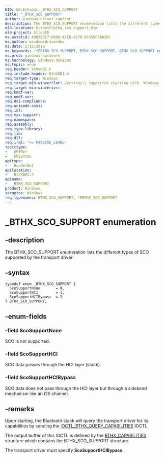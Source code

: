 ```yaml
---
UID: NE:bthxddi._BTHX_SCO_SUPPORT
title: "_BTHX_SCO_SUPPORT"
author: windows-driver-content
description: The BTHX_SCO_SUPPORT enumeration lists the different types of SCO supported by the transport driver.
old-location: bltooth\bthx_sco_support.htm
old-project: bltooth
ms.assetid: A9B303C7-868D-47EB-8279-9F655F58630C
ms.author: windowsdriverdev
ms.date: 2/15/2018
ms.keywords: "*PBTHX_SCO_SUPPORT, BTHX_SCO_SUPPORT, BTHX_SCO_SUPPORT enumeration [Bluetooth Devices], ScoSupportHCI, ScoSupportHCIBypass, ScoSupportNone, _BTHX_SCO_SUPPORT, bltooth.bthx_sco_support, bthxddi/BTHX_SCO_SUPPORT, bthxddi/ScoSupportHCI, bthxddi/ScoSupportHCIBypass, bthxddi/ScoSupportNone"
ms.prod: windows-hardware
ms.technology: windows-devices
ms.topic: enum
req.header: bthxddi.h
req.include-header: BthXDDI.h
req.target-type: Windows
req.target-min-winverclnt: Versions:\_Supported starting with  Windows 8.
req.target-min-winversvr: 
req.kmdf-ver: 
req.umdf-ver: 
req.ddi-compliance: 
req.unicode-ansi: 
req.idl: 
req.max-support: 
req.namespace: 
req.assembly: 
req.type-library: 
req.lib: 
req.dll: 
req.irql: "<= PASSIVE_LEVEL"
topictype:
-	APIRef
-	kbSyntax
apitype:
-	HeaderDef
apilocation:
-	BthXDDI.h
apiname:
-	BTHX_SCO_SUPPORT
product: Windows
targetos: Windows
req.typenames: BTHX_SCO_SUPPORT, *PBTHX_SCO_SUPPORT
---
```


# _BTHX_SCO_SUPPORT enumeration


## -description


The BTHX_SCO_SUPPORT enumeration lists the different types of SCO supported by the transport driver.


## -syntax


````
typedef enum _BTHX_SCO_SUPPORT { 
  ScoSupportNone       = 0,
  ScoSupportHCI        = 1,
  ScoSupportHCIBypass  = 2
} BTHX_SCO_SUPPORT;
````


## -enum-fields




### -field ScoSupportNone

SCO is not supported.


### -field ScoSupportHCI

SCO data passes through the HCI layer (stack).


### -field ScoSupportHCIBypass

SCO data does not pass through the HCI layer but through a sideband mechanism like an I2S channel.


## -remarks



Upon starting, the Bluetooth stack will query the transport driver for its capabilities by sending the <a href="..\bthxddi\ni-bthxddi-ioctl_bthx_query_capabilities.md">IOCTL_BTHX_QUERY_CAPABILITIES</a> IOCTL.

The output buffer of this IOCTL is defined by the <a href="..\bthxddi\ns-bthxddi-_bthx_capabilities.md">BTHX_CAPABILITIES</a> structure which contains the 
BTHX_SCO_SUPPORT structure.

The transport driver must specify <b>ScoSupportHCIBypass</b>.



